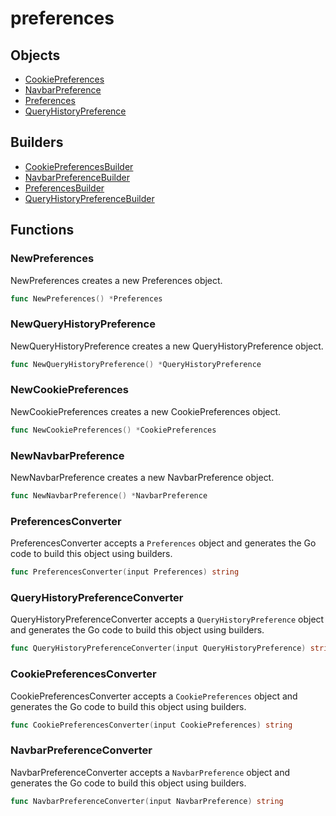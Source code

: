 # preferences

## Objects

 * <span class="badge object-type-struct"></span> [CookiePreferences](./object-CookiePreferences.md)
 * <span class="badge object-type-struct"></span> [NavbarPreference](./object-NavbarPreference.md)
 * <span class="badge object-type-struct"></span> [Preferences](./object-Preferences.md)
 * <span class="badge object-type-struct"></span> [QueryHistoryPreference](./object-QueryHistoryPreference.md)
## Builders

 * <span class="badge builder"></span> [CookiePreferencesBuilder](./builder-CookiePreferencesBuilder.md)
 * <span class="badge builder"></span> [NavbarPreferenceBuilder](./builder-NavbarPreferenceBuilder.md)
 * <span class="badge builder"></span> [PreferencesBuilder](./builder-PreferencesBuilder.md)
 * <span class="badge builder"></span> [QueryHistoryPreferenceBuilder](./builder-QueryHistoryPreferenceBuilder.md)
## Functions

### <span class="badge function"></span> NewPreferences

NewPreferences creates a new Preferences object.

```go
func NewPreferences() *Preferences
```

### <span class="badge function"></span> NewQueryHistoryPreference

NewQueryHistoryPreference creates a new QueryHistoryPreference object.

```go
func NewQueryHistoryPreference() *QueryHistoryPreference
```

### <span class="badge function"></span> NewCookiePreferences

NewCookiePreferences creates a new CookiePreferences object.

```go
func NewCookiePreferences() *CookiePreferences
```

### <span class="badge function"></span> NewNavbarPreference

NewNavbarPreference creates a new NavbarPreference object.

```go
func NewNavbarPreference() *NavbarPreference
```

### <span class="badge function"></span> PreferencesConverter

PreferencesConverter accepts a `Preferences` object and generates the Go code to build this object using builders.

```go
func PreferencesConverter(input Preferences) string
```

### <span class="badge function"></span> QueryHistoryPreferenceConverter

QueryHistoryPreferenceConverter accepts a `QueryHistoryPreference` object and generates the Go code to build this object using builders.

```go
func QueryHistoryPreferenceConverter(input QueryHistoryPreference) string
```

### <span class="badge function"></span> CookiePreferencesConverter

CookiePreferencesConverter accepts a `CookiePreferences` object and generates the Go code to build this object using builders.

```go
func CookiePreferencesConverter(input CookiePreferences) string
```

### <span class="badge function"></span> NavbarPreferenceConverter

NavbarPreferenceConverter accepts a `NavbarPreference` object and generates the Go code to build this object using builders.

```go
func NavbarPreferenceConverter(input NavbarPreference) string
```

